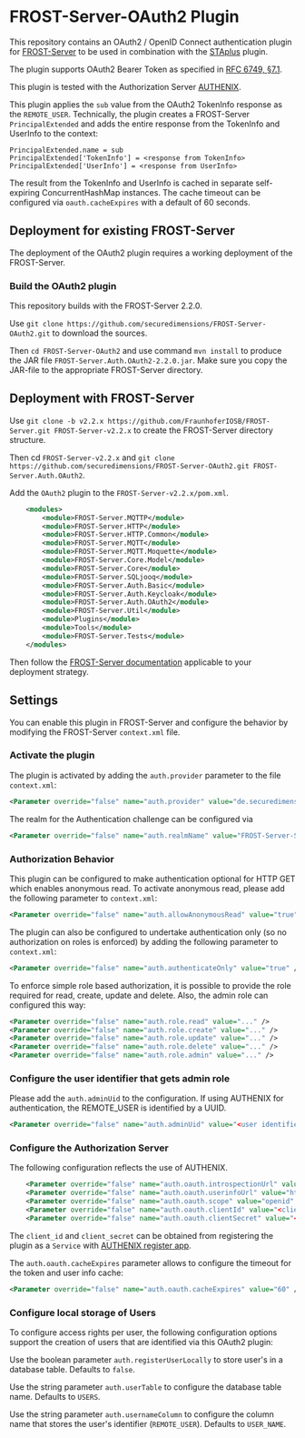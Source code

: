 # FROST-Server-OAuth2 Plugin
This repository contains an OAuth2 / OpenID Connect authentication plugin for [FROST-Server](https://github.com/FraunhoferIOSB/FROST-Server) to be used in combination with the [STAplus](https://github.com/securedimensions/FROST-Server-PLUS) plugin.

The plugin supports OAuth2 Bearer Token as specified in [RFC 6749, §7.1](https://datatracker.ietf.org/doc/html/rfc6749#section-1.4).

This plugin is tested with the Authorization Server [AUTHENIX](https://www.authenix.eu). 

This plugin applies the `sub` value from the OAuth2 TokenInfo response as the `REMOTE_USER`. Technically, the plugin creates a FROST-Server `PrincipalExtended` and adds the entire response from the TokenInfo and UserInfo to the context:

````
PrincipalExtended.name = sub
PrincipalExtended['TokenInfo'] = <response from TokenInfo>
PrincipalExtended['UserInfo'] = <response from UserInfo>
````

The result from the TokenInfo and UserInfo is cached in separate self-expiring ConcurrentHashMap instances. The cache timeout can be configured via `oauth.cacheExpires` with a default of 60 seconds.

## Deployment for existing FROST-Server
The deployment of the OAuth2 plugin requires a working deployment of the FROST-Server.

### Build the OAuth2 plugin
This repository builds with the FROST-Server 2.2.0.

Use `git clone https://github.com/securedimensions/FROST-Server-OAuth2.git` to download the sources.

Then `cd FROST-Server-OAuth2` and use command `mvn install` to produce the JAR file `FROST-Server.Auth.OAuth2-2.2.0.jar`. Make sure you copy the JAR-file to the appropriate FROST-Server directory.

## Deployment with FROST-Server
Use `git clone -b v2.2.x https://github.com/FraunhoferIOSB/FROST-Server.git FROST-Server-v2.2.x` to create the FROST-Server directory structure.

Then cd `FROST-Server-v2.2.x` and `git clone https://github.com/securedimensions/FROST-Server-OAuth2.git FROST-Server.Auth.OAuth2`.

Add the `OAuth2` plugin to the `FROST-Server-v2.2.x/pom.xml`.

```xml
    <modules>
        <module>FROST-Server.MQTTP</module>
        <module>FROST-Server.HTTP</module>
        <module>FROST-Server.HTTP.Common</module>
        <module>FROST-Server.MQTT</module>
        <module>FROST-Server.MQTT.Moquette</module>
        <module>FROST-Server.Core.Model</module>
        <module>FROST-Server.Core</module>
        <module>FROST-Server.SQLjooq</module>
        <module>FROST-Server.Auth.Basic</module>
        <module>FROST-Server.Auth.Keycloak</module>
        <module>FROST-Server.Auth.OAuth2</module>
        <module>FROST-Server.Util</module>
        <module>Plugins</module>
        <module>Tools</module>
        <module>FROST-Server.Tests</module>
    </modules>
```

Then follow the [FROST-Server documentation](https://fraunhoferiosb.github.io/FROST-Server/deployment/architecture-packages.html) applicable to your deployment strategy.  

## Settings
You can enable this plugin in FROST-Server and configure the behavior by modifying the FROST-Server `context.xml` file.

### Activate the plugin
The plugin is activated by adding the `auth.provider` parameter to the file `context.xml`:

```xml
<Parameter override="false" name="auth.provider" value="de.securedimensions.frostserver.auth.oauth2.OAuth2AuthProvider" description="The java class used to configure authentication/authorisation."/>
```

The realm for the Authentication challenge can be configured via 
```xml
<Parameter override="false" name="auth.realmName" value="FROST-Server-STAplus" />
```

### Authorization Behavior
This plugin can be configured to make authentication optional for HTTP GET which enables anonymous read. To activate anonymous read, please add the following parameter to `context.xml`:

```xml
<Parameter override="false" name="auth.allowAnonymousRead" value="true" />
```

The plugin can also be configured to undertake authentication only (so no authorization on roles is enforced) by adding the following parameter to `context.xml`:

```xml
<Parameter override="false" name="auth.authenticateOnly" value="true" />
```

To enforce simple role based authorization, it is possible to provide the role required for read, create, update and delete. Also, the admin role can configured this way:

```xml
<Parameter override="false" name="auth.role.read" value="..." />
<Parameter override="false" name="auth.role.create" value="..." />
<Parameter override="false" name="auth.role.update" value="..." />
<Parameter override="false" name="auth.role.delete" value="..." />
<Parameter override="false" name="auth.role.admin" value="..." />
```

### Configure the user identifier that gets admin role
Please add the `auth.adminUid` to the configuration. If using AUTHENIX for authentication, the REMOTE_USER is identified by a UUID.

```xml
<Parameter override="false" name="auth.adminUid" value="<user identifier>" />
```

### Configure the Authorization Server
The following configuration reflects the use of AUTHENIX.  

```xml
    <Parameter override="false" name="auth.oauth.introspectionUrl" value="https://www.authenix.eu/oauth/tokeninfo" />
    <Parameter override="false" name="auth.oauth.userinfoUrl" value="https://www.authenix.eu/openid/userinfo" />
    <Parameter override="false" name="auth.oauth.scope" value="openid" />
    <Parameter override="false" name="auth.oauth.clientId" value="<client_id>" />
    <Parameter override="false" name="auth.oauth.clientSecret" value="<client_secret>" />
```
The `client_id` and `client_secret` can be obtained from registering the plugin as a `Service` with [AUTHENIX register app](https://www.authenix.eu/users/registerapp).

The `auth.oauth.cacheExpires` parameter allows to configure the timeout for the token and user info cache:

```xml
<Parameter override="false" name="auth.oauth.cacheExpires" value="60" />
```

### Configure local storage of Users
To configure access rights per user, the following configuration options support the creation of users that are identified via this OAuth2 plugin:

Use the boolean parameter `auth.registerUserLocally` to store user's in a database table. Defaults to `false`.

Use the string parameter `auth.userTable` to configure the database table name. Defaults to `USERS`.

Use the string parameter `auth.usernameColumn` to configure the column name that stores the user's identifier (`REMOTE_USER`). Defaults to `USER_NAME`.